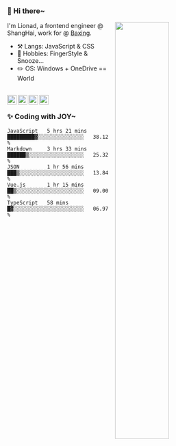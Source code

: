 ### 👋 Hi there~

[<img align="right" width="50%" src="https://github-readme-stats.vercel.app/api?username=Lionad-Morotar&show_icons=true">](https://metrics.lecoq.io/ouuan?template=classic)

I'm Lionad, a frontend engineer @ ShangHai, work for @ [Baxing](https://github.com/baixing).

- ⚒️ Langs: JavaScript & CSS
- 🎨 Hobbies: FingerStyle & Snooze...
- ✏️ OS: Windows + OneDrive == World

<br />

<a href="https://www.lionad.art">
  <img align="left" alt="lionad-art" width="22px" src="https://cdn.jsdelivr.net/npm/simple-icons@3.1.0/icons/wordpress.svg" />
</a>
<a href="#1806234223">
  <img align="left" alt="1806234223" width="22px" src="https://cdn.jsdelivr.net/npm/simple-icons@3.1.0/icons/tencentqq.svg" />
</a>
<a href="https://www.zhihu.com/people/Lionad">
  <img align="left" alt="132yse" width="22px" src="https://cdn.jsdelivr.net/npm/simple-icons@3.1.0/icons/zhihu.svg" />
</a>
<a href="https://github.com/Lionad-Morotar">
  <img align="left" alt="yisar" width="22px" src="https://cdn.jsdelivr.net/npm/simple-icons@3.1.0/icons/github.svg" />
</a>

<br />

### ✨ Coding with JOY~

<!--START_SECTION:waka-->
```text
JavaScript   5 hrs 21 mins   █████████▓░░░░░░░░░░░░░░░   38.12 % 
Markdown     3 hrs 33 mins   ██████▒░░░░░░░░░░░░░░░░░░   25.32 % 
JSON         1 hr 56 mins    ███▒░░░░░░░░░░░░░░░░░░░░░   13.84 % 
Vue.js       1 hr 15 mins    ██▒░░░░░░░░░░░░░░░░░░░░░░   09.00 % 
TypeScript   58 mins         █▓░░░░░░░░░░░░░░░░░░░░░░░   06.97 % 
```
<!--END_SECTION:waka-->
